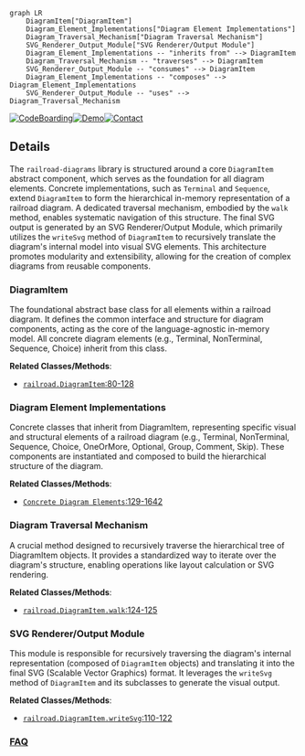 ```mermaid
graph LR
    DiagramItem["DiagramItem"]
    Diagram_Element_Implementations["Diagram Element Implementations"]
    Diagram_Traversal_Mechanism["Diagram Traversal Mechanism"]
    SVG_Renderer_Output_Module["SVG Renderer/Output Module"]
    Diagram_Element_Implementations -- "inherits from" --> DiagramItem
    Diagram_Traversal_Mechanism -- "traverses" --> DiagramItem
    SVG_Renderer_Output_Module -- "consumes" --> DiagramItem
    Diagram_Element_Implementations -- "composes" --> Diagram_Element_Implementations
    SVG_Renderer_Output_Module -- "uses" --> Diagram_Traversal_Mechanism
```

[![CodeBoarding](https://img.shields.io/badge/Generated%20by-CodeBoarding-9cf?style=flat-square)](https://github.com/CodeBoarding/GeneratedOnBoardings)[![Demo](https://img.shields.io/badge/Try%20our-Demo-blue?style=flat-square)](https://www.codeboarding.org/demo)[![Contact](https://img.shields.io/badge/Contact%20us%20-%20contact@codeboarding.org-lightgrey?style=flat-square)](mailto:contact@codeboarding.org)

## Details

The `railroad-diagrams` library is structured around a core `DiagramItem` abstract component, which serves as the foundation for all diagram elements. Concrete implementations, such as `Terminal` and `Sequence`, extend `DiagramItem` to form the hierarchical in-memory representation of a railroad diagram. A dedicated traversal mechanism, embodied by the `walk` method, enables systematic navigation of this structure. The final SVG output is generated by an SVG Renderer/Output Module, which primarily utilizes the `writeSvg` method of `DiagramItem` to recursively translate the diagram's internal model into visual SVG elements. This architecture promotes modularity and extensibility, allowing for the creation of complex diagrams from reusable components.

### DiagramItem
The foundational abstract base class for all elements within a railroad diagram. It defines the common interface and structure for diagram components, acting as the core of the language-agnostic in-memory model. All concrete diagram elements (e.g., Terminal, NonTerminal, Sequence, Choice) inherit from this class.


**Related Classes/Methods**:

- <a href="https://github.com/tabatkins/railroad-diagrams/blob/gh-pages/railroad.py#L80-L128" target="_blank" rel="noopener noreferrer">`railroad.DiagramItem`:80-128</a>


### Diagram Element Implementations
Concrete classes that inherit from DiagramItem, representing specific visual and structural elements of a railroad diagram (e.g., Terminal, NonTerminal, Sequence, Choice, OneOrMore, Optional, Group, Comment, Skip). These components are instantiated and composed to build the hierarchical structure of the diagram.


**Related Classes/Methods**:

- <a href="https://github.com/tabatkins/railroad-diagrams/blob/gh-pages/railroad.py#L129-L1642" target="_blank" rel="noopener noreferrer">`Concrete Diagram Elements`:129-1642</a>


### Diagram Traversal Mechanism
A crucial method designed to recursively traverse the hierarchical tree of DiagramItem objects. It provides a standardized way to iterate over the diagram's structure, enabling operations like layout calculation or SVG rendering.


**Related Classes/Methods**:

- <a href="https://github.com/tabatkins/railroad-diagrams/blob/gh-pages/railroad.py#L124-L125" target="_blank" rel="noopener noreferrer">`railroad.DiagramItem.walk`:124-125</a>


### SVG Renderer/Output Module
This module is responsible for recursively traversing the diagram's internal representation (composed of `DiagramItem` objects) and translating it into the final SVG (Scalable Vector Graphics) format. It leverages the `writeSvg` method of `DiagramItem` and its subclasses to generate the visual output.


**Related Classes/Methods**:

- <a href="https://github.com/tabatkins/railroad-diagrams/blob/gh-pages/railroad.py#L110-L122" target="_blank" rel="noopener noreferrer">`railroad.DiagramItem.writeSvg`:110-122</a>




### [FAQ](https://github.com/CodeBoarding/GeneratedOnBoardings/tree/main?tab=readme-ov-file#faq)